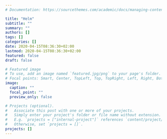 ```yaml
---
# Documentation: https://sourcethemes.com/academic/docs/managing-content/

title: "Helm"
subtitle: ""
summary: ""
authors: []
tags: []
categories: []
date: 2020-04-15T08:36:30+02:00
lastmod: 2020-04-15T08:36:30+02:00
featured: false
draft: false

# Featured image
# To use, add an image named `featured.jpg/png` to your page's folder.
# Focal points: Smart, Center, TopLeft, Top, TopRight, Left, Right, BottomLeft, Bottom, BottomRight.
image:
  caption: ""
  focal_point: ""
  preview_only: false

# Projects (optional).
#   Associate this post with one or more of your projects.
#   Simply enter your project's folder or file name without extension.
#   E.g. `projects = ["internal-project"]` references `content/project/deep-learning/index.md`.
#   Otherwise, set `projects = []`.
projects: []
---
```

